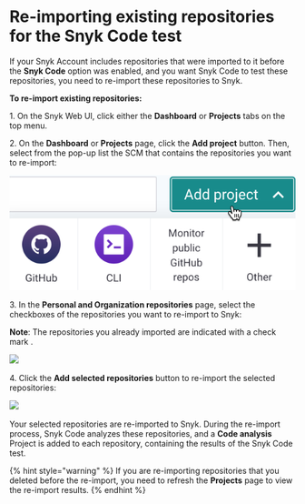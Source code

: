 # Re-importing existing repositories for the Snyk Code test

If your Snyk Account includes repositories that were imported to it before the **Snyk Code** option was enabled, and you want Snyk Code to test these repositories, you need to re-import these repositories to Snyk.

**To re-import existing repositories:**

1\. On the Snyk Web UI, click either the **Dashboard** or **Projects** tabs on the top menu.

2\. On the **Dashboard** or **Projects** page, click the **Add project** button. Then, select from the pop-up list the SCM that contains the repositories you want to re-import:

![](<../../../../../.gitbook/assets/image (14).png>)

3\. In the **Personal and Organization repositories** page, select the checkboxes of the repositories you want to re-import to Snyk:

**Note**: The repositories you already imported are indicated with a check mark <img src="../../../../../.gitbook/assets/Snyk Code - Add Repositories dialog box - Check Mark.png" alt="" data-size="line">.

![](<../../../../../.gitbook/assets/Snyk Code - Re-importing - Existing repositories.png>)

4\. Click the **Add selected repositories** button to re-import the selected repositories:

![](<../../../../../.gitbook/assets/Snyk Code - Re-importing - Add selected repositories button.png>)

Your selected repositories are re-imported to Snyk. During the re-import process, Snyk Code analyzes these repositories, and a **Code analysis** Project is added to each repository, containing the results of the Snyk Code test.

{% hint style="warning" %}
If you are re-importing repositories that you deleted before the re-import, you need to refresh the **Projects** page to view the re-import results.
{% endhint %}
